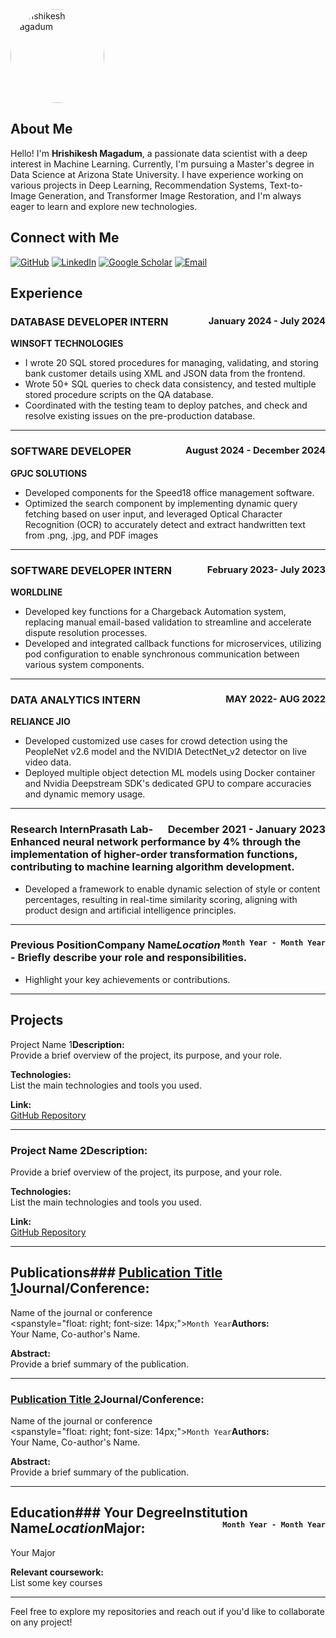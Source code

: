 
<!-- To make the image round, use HTML inside the Markdown file -->
<img src="https://github.com/user-attachments/assets/1ea7d318-934c-4b55-9cdc-1976cd8080a0" alt="Hrishikesh Magadum" style="border-radius: 50%; width: 150px; height: 150px;">

## About Me
Hello! I'm **Hrishikesh Magadum**, a passionate data scientist with a deep interest in Machine Learning. Currently, I'm pursuing a Master's degree in Data Science at Arizona State University. I have experience working on various projects in Deep Learning, Recommendation Systems, Text-to-Image Generation, and Transformer Image Restoration, and I'm always eager to learn and explore new technologies.


## Connect with Me

[![GitHub](https://img.shields.io/badge/GitHub-181717?style=for-the-badge&logo=github&logoColor=white&label=)](https://github.com/hrishikeshm12)
[![LinkedIn](https://img.shields.io/badge/LinkedIn-0077B5?style=for-the-badge&logo=linkedin&logoColor=white&label=)](https://www.linkedin.com/in/hrishikesh-magadum-323a431b3/)
[![Google Scholar](https://img.shields.io/badge/Google_Scholar-4285F4?style=for-the-badge&logo=google-scholar&logoColor=white&label=)](https://scholar.google.com/citations?user=p2Nk2JwAAAAJ&hl=en&oi=ao)
[![Email](https://img.shields.io/badge/Email-D14836?style=for-the-badge&logo=gmail&logoColor=white&label=)](mailto:hrishikeshmagadum09@gmail.com)



## Experience

### DATABASE DEVELOPER INTERN  <span style="float: right ;font-size: 0.9em;">January 2024 - July 2024</span>
**WINSOFT TECHNOLOGIES**
- I wrote 20 SQL stored procedures for managing, validating, and storing bank customer details using XML and JSON data from the frontend.
- Wrote 50+ SQL queries to check data consistency, and tested multiple stored procedure scripts on the QA database.
- Coordinated with the testing team to deploy patches, and check and resolve existing issues on the pre-production database.

---

### SOFTWARE DEVELOPER  <span style="float: right ;font-size: 0.9em;">August 2024 - December 2024</span>
**GPJC SOLUTIONS**
- Developed components for the Speed18 office management software.
- Optimized the search component by implementing dynamic query fetching based on user input, and leveraged Optical Character Recognition (OCR) to accurately 
  detect and extract handwritten text from .png, .jpg, and PDF images
---

### SOFTWARE DEVELOPER INTERN  <span style="float: right ;font-size: 0.9em;">February 2023- July 2023</span>
**WORLDLINE**
- Developed key functions for a Chargeback Automation system, replacing manual email-based validation to streamline and accelerate dispute resolution processes.
- Developed and integrated callback functions for microservices, utilizing pod configuration to enable synchronous communication between various system components.
---

### DATA ANALYTICS INTERN  <span style="float: right ;font-size: 0.9em;">MAY 2022- AUG 2022</span>
**RELIANCE JIO**
- Developed customized use cases for crowd detection using the PeopleNet v2.6 model and the NVIDIA DetectNet_v2 detector on live video data.
-  Deployed multiple object detection ML models using Docker container and Nvidia Deepstream SDK's dedicated GPU to compare accuracies and dynamic memory usage.
---

### Research Intern**Prasath Lab**<span style="float: right;">December 2021 - January 2023</span>- Enhanced neural network performance by 4% through the implementation of higher-order transformation functions, contributing to machine learning algorithm development.
- Developed a framework to enable dynamic selection of style or content percentages, resulting in real-time similarity scoring, aligning with product design and artificial intelligence principles.


---

### Previous Position**Company Name***Location*<span style="float: right; font-size: 14px;">`Month Year - Month Year`</span>- Briefly describe your role and responsibilities.
- Highlight your key achievements or contributions.

---

## Projects
Project Name 1**Description:**  
Provide a brief overview of the project, its purpose, and your role.

**Technologies:**  
List the main technologies and tools you used.

**Link:**  
[GitHub Repository](https://github.com/)

---

### Project Name 2**Description:**  
Provide a brief overview of the project, its purpose, and your role.

**Technologies:**  
List the main technologies and tools you used.

**Link:**  
[GitHub Repository](https://github.com/)

---

## Publications### [Publication Title 1](https://link.to.publication)**Journal/Conference:**  
Name of the journal or conference  
<spanstyle="float: right; font-size: 14px;">`Month Year`</span>**Authors:**  
Your Name, Co-author's Name.

**Abstract:**  
Provide a brief summary of the publication.

---

### [Publication Title 2](https://link.to.publication)**Journal/Conference:**  
Name of the journal or conference  
<spanstyle="float: right; font-size: 14px;">`Month Year`</span>**Authors:**  
Your Name, Co-author's Name.

**Abstract:**  
Provide a brief summary of the publication.

---

## Education### Your Degree**Institution Name***Location*<span style="float: right; font-size: 14px;">`Month Year - Month Year`</span>**Major:**  
Your Major

**Relevant coursework:**  
List some key courses


---

Feel free to explore my repositories and reach out if you'd like to collaborate on any project!
